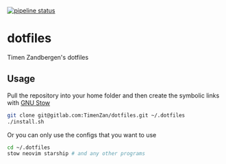 [![pipeline status](https://gitlab.com/TimenZan/dotfiles/badges/master/pipeline.svg)](https://gitlab.com/TimenZan/dotfiles/-/commits/master)

# dotfiles

Timen Zandbergen's dotfiles

## Usage
Pull the repository into your home folder and then create the symbolic links
with [GNU Stow](https://www.gnu.org/software/stow/)

```sh
git clone git@gitlab.com:TimenZan/dotfiles.git ~/.dotfiles
./install.sh
```
Or you can only use the configs that you want to use
```sh
cd ~/.dotfiles
stow neovim starship # and any other programs
```
